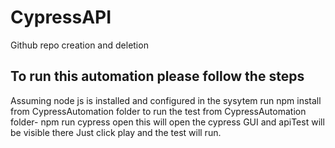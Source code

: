 # CypressAPI
Github repo creation and deletion

To run this automation please follow the steps
------------------------------------------------
Assuming node js is installed and configured in the sysytem
run npm install from CypressAutomation folder
to run the test from CypressAutomation folder- npm run cypress open
this will open the cypress GUI and apiTest will be visible there
Just click play and the test will run.


